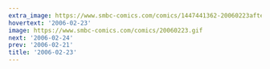 ```yaml
---
extra_image: https://www.smbc-comics.com/comics/1447441362-20060223after.png
hovertext: '2006-02-23'
image: https://www.smbc-comics.com/comics/20060223.gif
next: '2006-02-24'
prev: '2006-02-21'
title: '2006-02-23'
---
```

